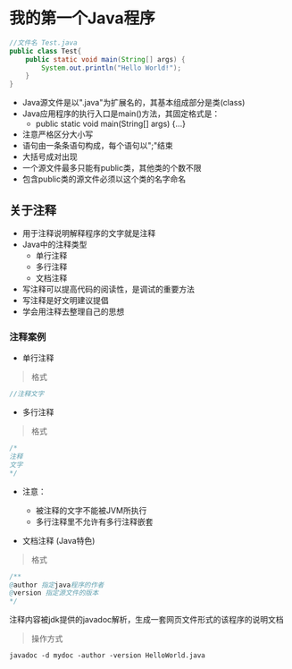 # 我的第一个Java程序 

```java
//文件名 Test.java
public class Test{
    public static void main(String[] args) {
        System.out.println("Hello World!");
    }
}
```

+ Java源文件是以".java"为扩展名的，其基本组成部分是类(class)  
+ Java应用程序的执行入口是main()方法，其固定格式是：
  + public static void main(String[] args) {...}
+ 注意严格区分大小写 
+ 语句由一条条语句构成，每个语句以";"结束  
+ 大括号成对出现  
+ 一个源文件最多只能有public类，其他类的个数不限 
+ 包含public类的源文件必须以这个类的名字命名  
  
## 关于注释  
+ 用于注释说明解释程序的文字就是注释  
+ Java中的注释类型 
  + 单行注释
  + 多行注释
  + 文档注释
+ 写注释可以提高代码的阅读性，是调试的重要方法  
+ 写注释是好文明建议提倡  
+ 学会用注释去整理自己的思想  

### 注释案例  
+ 单行注释 
> 格式   

```java
//注释文字
```

+ 多行注释 
> 格式  

```java
/*
注释
文字
*/
```

+ 注意：
  + 被注释的文字不能被JVM所执行  
  + 多行注释里不允许有多行注释嵌套  

+ 文档注释 (Java特色)
> 格式  
```java
/**
@author 指定java程序的作者
@version 指定源文件的版本
*/
```
注释内容被jdk提供的javadoc解析，生成一套网页文件形式的该程序的说明文档  
> 操作方式  
```shell
javadoc -d mydoc -author -version HelloWorld.java
```